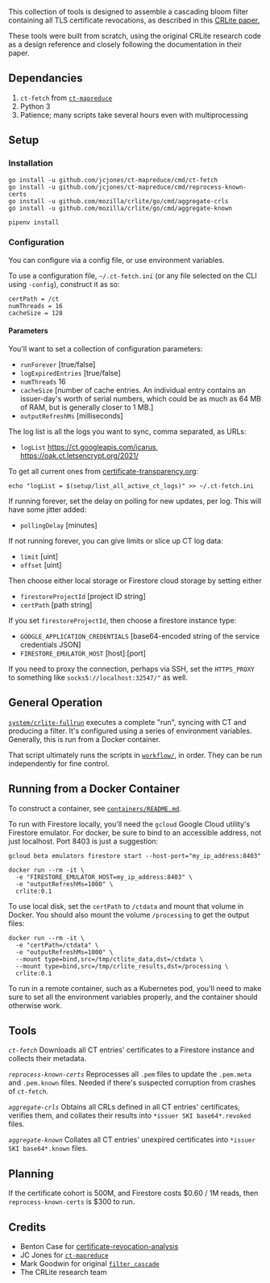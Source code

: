 This collection of tools is designed to assemble a cascading
bloom filter containing all TLS certificate revocations, as described
in this [CRLite paper.](http://www.ccs.neu.edu/home/cbw/static/pdf/larisch-oakland17.pdf)

These tools were built from scratch, using the original CRLite research code as a design reference and closely following the documentation in their paper.

## Dependancies
1. `ct-fetch` from [`ct-mapreduce`](https://github.com/jcjones/ct-mapreduce)
1. Python 3
1. Patience; many scripts take several hours even with multiprocessing

## Setup

### Installation

```
go install -u github.com/jcjones/ct-mapreduce/cmd/ct-fetch
go install -u github.com/jcjones/ct-mapreduce/cmd/reprocess-known-certs
go install -u github.com/mozilla/crlite/go/cmd/aggregate-crls
go install -u github.com/mozilla/crlite/go/cmd/aggregate-known

pipenv install
```

### Configuration

You can configure via a config file, or use environment variables.

To use a configuration file,  `~/.ct-fetch.ini` (or any file selected on the CLI using `-config`), construct it as so:

```
certPath = /ct
numThreads = 16
cacheSize = 128
```


#### Parameters

You'll want to set a collection of configuration parameters:

* `runForever` [true/false]
* `logExpiredEntries` [true/false]
* `numThreads` 16
* `cacheSize` [number of cache entries. An individual entry contains an issuer-day's worth of serial numbers, which could be as much as 64 MB of RAM, but is generally closer to 1 MB.]
* `outputRefreshMs` [milliseconds]

The log list is all the logs you want to sync, comma separated, as URLs:
* `logList` https://ct.googleapis.com/icarus, https://oak.ct.letsencrypt.org/2021/

To get all current ones from
[certificate-transparency.org](https://certificate-transparency.org/):
```
echo "logList = $(setup/list_all_active_ct_logs)" >> ~/.ct-fetch.ini
```

If running forever, set the delay on polling for new updates, per log. This will have some jitter added:
* `pollingDelay` [minutes]

If not running forever, you can give limits or slice up CT log data:
* `limit` [uint]
* `offset` [uint]

Then choose either local storage or Firestore cloud storage by setting either
* `firestoreProjectId` [project ID string]
* `certPath` [path string]

If you set `firestoreProjectId`, then choose a firestore instance type:
* `GOOGLE_APPLICATION_CREDENTIALS` [base64-encoded string of the service credentials JSON]
* `FIRESTORE_EMULATOR_HOST` [host]:[port]

If you need to proxy the connection, perhaps via SSH, set the `HTTPS_PROXY` to something like `socks5://localhost:32547/"` as well.

## General Operation

[`system/crlite-fullrun`](https://github.com/mozilla/crlite/tree/master/system/crlite-fullrun) executes a complete "run", syncing with CT and producing a filter. It's configured using a series of environment variables. Generally, this is run from a Docker container.

That script ultimately runs the scripts in [`workflow/`](https://github.com/mozilla/crlite/tree/master/workflow), in order. They can be run independently for fine control.

## Running from a Docker Container

To construct a container, see [`containers/README.md`](https://github.com/mozilla/crlite/tree/master/containers/README.md).

To run with Firestore locally, you'll need the `gcloud` Google Cloud utility's Firestore emulator. For docker, be sure to bind to an accessible address, not just localhost. Port 8403 is just a suggestion:

```
gcloud beta emulators firestore start --host-port="my_ip_address:8403"
```


```
docker run --rm -it \
  -e "FIRESTORE_EMULATOR_HOST=my_ip_address:8403" \
  -e "outputRefreshMs=1000" \
  crlite:0.1
```

To use local disk, set the `certPath` to `/ctdata` and mount that volume in Docker. You should also mount the volume `/processing` to get the output files:
```
docker run --rm -it \
  -e "certPath=/ctdata" \
  -e "outputRefreshMs=1000" \
  --mount type=bind,src=/tmp/ctlite_data,dst=/ctdata \
  --mount type=bind,src=/tmp/crlite_results,dst=/processing \
  crlite:0.1
```


To run in a remote container, such as a Kubernetes pod, you'll need to make sure to set all the environment variables properly, and the container should otherwise work.


## Tools

*`ct-fetch`*
Downloads all CT entries' certificates to a Firestore instance and collects their metadata.

*`reprocess-known-certs`*
Reprocesses all `.pem` files to update the `.pem.meta` and `.pem.known` files. Needed if there's
suspected corruption from crashes of `ct-fetch`.

*`aggregate-crls`*
Obtains all CRLs defined in all CT entries' certificates, verifies them, and collates their results
into `*issuer SKI base64*.revoked` files.

*`aggregate-known`*
Collates all CT entries' unexpired certificates into `*issuer SKI base64*.known` files.


## Planning

If the certificate cohort is 500M, and Firestore costs $0.60 / 1M reads, then `reprocess-known-certs` is $300 to run.


## Credits

* Benton Case for [certificate-revocation-analysis](https://github.com/casebenton/certificate-revocation-analysis)
* JC Jones for [`ct-mapreduce`](https://github.com/jcjones/ct-mapreduce)
* Mark Goodwin for original
  [`filter_cascade`](https://gist.githubusercontent.com/mozmark/c48275e9c07ccca3f8b530b88de6ecde/raw/19152f7f10925379420aa7721319a483273d867d/sample.py)
* The CRLite research team
